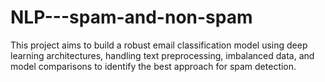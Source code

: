 # NLP---spam-and-non-spam
This project aims to build a robust email classification model using deep learning architectures, handling text preprocessing, imbalanced data, and model comparisons to identify the best approach for spam detection.
